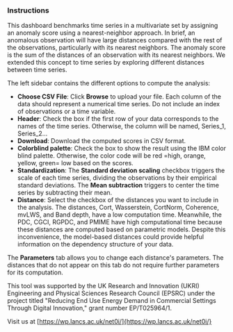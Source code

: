 ### Instructions

This dashboard benchmarks time series in a multivariate set by assigning an anomaly score using a nearest-neighbor approach. In brief, an anomalous observation will have large distances compared with the rest of the observations, particularly with its nearest neighbors. The anomaly score is the sum of the distances of an observation with its nearest neighbors. We extended this concept to time series by exploring different distances between time series.

The left sidebar contains the different options to compute the analysis: 

- **Choose CSV File**: Click **Browse** to upload your file. Each column of the data should represent a numerical time series. Do not include an index of observations or a time variable.
- **Header**: Check the box if the first row of your data corresponds to the names of the time series. Otherwise, the column will be named, Series_1, Series_2...
- **Download**: Download the computed scores in CSV format. 
- **Colorblind palette**: Check the box to show the result using the IBM color blind palette. Otherwise, the color code will be red =high, orange, yellow, green= low based on the scores.
- **Standardization**: The **Standard deviation scaling** checkbox triggers the scale of each time series, dividing the observations by their empirical standard deviations. The **Mean subtraction** triggers to center the time series by subtracting their mean.
- **Distance**: Select the checkbox of the distances you want to include in the analysis. The distances, Cort, Wasserstein, CortNorm, Coherence, mvLWS, and Band depth, have a low computation time. Meanwhile, the PDC, CGCI, RGPDC, and PMIME have high computational time because these distances are computed based on parametric models. Despite this inconvenience, the model-based distances could provide helpful information on the dependency structure of your data.

The **Parameters** tab allows you to change each distance's parameters. The distances that do not appear on this tab do not require further parameters for its computation. 

This tool was supported by the UK Research and Innovation (UKRI) Engineering and Physical Sciences Research Council (EPSRC) under the project titled "Reducing End Use Energy Demand in Commercial Settings Through Digital Innovation," grant number EP/T025964/1.

Visit us at [https://wp.lancs.ac.uk/net0i/]{https://wp.lancs.ac.uk/net0i/}